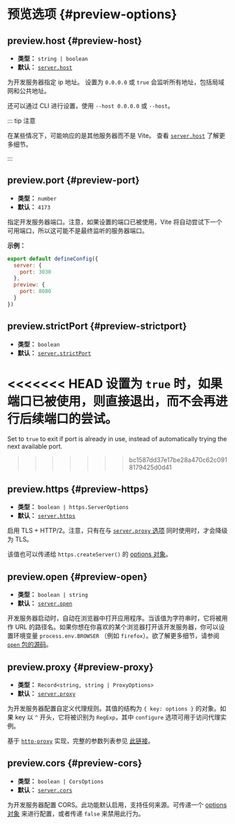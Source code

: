 # 预览选项 {#preview-options}

## preview.host {#preview-host}

- **类型：** `string | boolean`
- **默认：** [`server.host`](#server_host)

为开发服务器指定 ip 地址。
设置为 `0.0.0.0` 或 `true` 会监听所有地址，包括局域网和公共地址。

还可以通过 CLI 进行设置，使用 `--host 0.0.0.0` 或 `--host`。

::: tip 注意

在某些情况下，可能响应的是其他服务器而不是 Vite。
查看 [`server.host`](./server-options#server-host) 了解更多细节。

:::

## preview.port {#preview-port}

- **类型：** `number`
- **默认：** `4173`

指定开发服务器端口。注意，如果设置的端口已被使用，Vite 将自动尝试下一个可用端口，所以这可能不是最终监听的服务器端口。

**示例：**

```js
export default defineConfig({
  server: {
    port: 3030
  },
  preview: {
    port: 8080
  }
})
```

## preview.strictPort {#preview-strictport}

- **类型：** `boolean`
- **默认：** [`server.strictPort`](#server_strictport)

<<<<<<< HEAD
设置为 `true` 时，如果端口已被使用，则直接退出，而不会再进行后续端口的尝试。
=======
Set to `true` to exit if port is already in use, instead of automatically trying the next available port.
>>>>>>> bc1587dd37e17be28a470c62c0918179425d0d41

## preview.https {#preview-https}

- **类型：** `boolean | https.ServerOptions`
- **默认：** [`server.https`](#server_https)

启用 TLS + HTTP/2。注意，只有在与 [`server.proxy` 选项](#server-proxy) 同时使用时，才会降级为 TLS。

该值也可以传递给 `https.createServer()` 的 [options 对象](https://nodejs.org/api/https.html#https_https_createserver_options_requestlistener)。

## preview.open {#preview-open}

- **类型：** `boolean | string`
- **默认：** [`server.open`](#server_open)

开发服务器启动时，自动在浏览器中打开应用程序。当该值为字符串时，它将被用作 URL 的路径名。如果你想在你喜欢的某个浏览器打开该开发服务器，你可以设置环境变量 `process.env.BROWSER` （例如 `firefox`）。欲了解更多细节，请参阅 [`open` 包的源码](https://github.com/sindresorhus/open#app)。

## preview.proxy {#preview-proxy}

- **类型：** `Record<string, string | ProxyOptions>`
- **默认：** [`server.proxy`](#server_proxy)

为开发服务器配置自定义代理规则。其值的结构为 `{ key: options }` 的对象。如果 key 以 `^` 开头，它将被识别为 `RegExp`，其中 `configure` 选项可用于访问代理实例。

基于 [`http-proxy`](https://github.com/http-party/node-http-proxy) 实现，完整的参数列表参见 [此链接](https://github.com/http-party/node-http-proxy#options)。

## preview.cors {#preview-cors}

- **类型：** `boolean | CorsOptions`
- **默认：** [`server.cors`](#server_proxy)

为开发服务器配置 CORS。此功能默认启用，支持任何来源。可传递一个 [options 对象](https://github.com/expressjs/cors) 来进行配置，或者传递 `false` 来禁用此行为。
